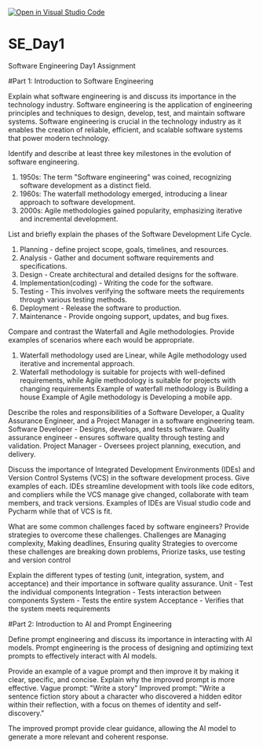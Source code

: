 [![Open in Visual Studio Code](https://classroom.github.com/assets/open-in-vscode-2e0aaae1b6195c2367325f4f02e2d04e9abb55f0b24a779b69b11b9e10269abc.svg)](https://classroom.github.com/online_ide?assignment_repo_id=15561377&assignment_repo_type=AssignmentRepo)
# SE_Day1
Software Engineering Day1 Assignment

#Part 1: Introduction to Software Engineering

Explain what software engineering is and discuss its importance in the technology industry.
Software engineering is the application of engineering principles and techniques to design, develop, test, and maintain software systems. Software engineering is crucial in the technology industry as it enables the creation of reliable, efficient, and scalable software systems that power modern technology.


Identify and describe at least three key milestones in the evolution of software engineering.
1. 1950s: The term "Software engineering" was coined, recognizing software development as a distinct field.
2. 1960s: The waterfall methodology emerged, introducing a linear approach to software development.
3. 2000s: Agile methodologies gained popularity, emphasizing iterative and incremental development.

List and briefly explain the phases of the Software Development Life Cycle.
1. Planning - define project scope, goals, timelines, and resources. 
2. Analysis - Gather and document software requirements and specifications. 
3. Design - Create architectural and detailed designs for the software. 
4. Implementation(coding) - Writing the code for the software.
5. Testing - This involves verifying the software meets the requirements through various testing methods. 
6. Deployment - Release the software to production. 
7. Maintenance - Provide ongoing support, updates, and bug fixes.


Compare and contrast the Waterfall and Agile methodologies. Provide examples of scenarios where each would be appropriate.
1. Waterfall methodology used are Linear, while Agile methodology used iterative and incremental approach.
2. Waterfall methodology is suitable for projects with well-defined requirements, while Agile methodology is suitable for projects with changing requirements
Example of waterfall methodology is Building a house
Example of Agile methodology is Developing a mobile app.


Describe the roles and responsibilities of a Software Developer, a Quality Assurance Engineer, and a Project Manager in a software engineering team.
Software Developer - Designs, develops, and tests software. 
Quality assurance engineer - ensures software quality through testing and validation. 
Project Manager - Oversees project planning, execution, and delivery.


Discuss the importance of Integrated Development Environments (IDEs) and Version Control Systems (VCS) in the software development process. Give examples of each.
IDEs streamline development with tools like code editors, and compliers while the VCS manage give changed, collaborate with team members, and track versions. Examples of IDEs are Visual studio code and Pycharm while that of VCS is fit.


What are some common challenges faced by software engineers? Provide strategies to overcome these challenges.
Challenges are Managing complexity, Making deadlines, Ensuring quality
Strategies to overcome these challenges are breaking down problems, Priorize tasks, use testing and version control


Explain the different types of testing (unit, integration, system, and acceptance) and their importance in software quality assurance.
Unit - Test the individual components
Integration - Tests interaction between components
System - Tests the entire system
Acceptance - Verifies that the system meets requirements


#Part 2: Introduction to AI and Prompt Engineering


Define prompt engineering and discuss its importance in interacting with AI models.
Prompt engineering is the process of designing and optimizing text prompts to effectively interact with AI models.


Provide an example of a vague prompt and then improve it by making it clear, specific, and concise. Explain why the improved prompt is more effective.
Vague prompt: "Write a story"
Improved prompt: "Write a sentence fiction story about a character who discovered a hidden editor within their reflection, with a focus on themes of identity and self-discovery."

The improved prompt provide clear guidance, allowing the AI model to generate a more relevant and coherent response.